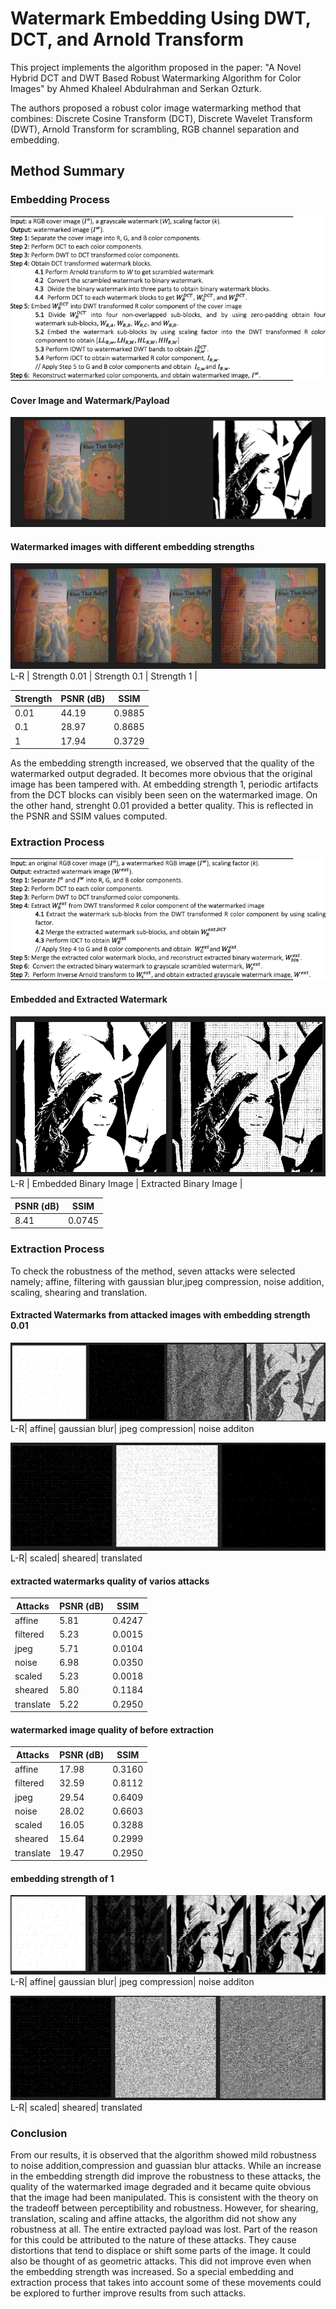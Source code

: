# Watermark Embedding Using DWT, DCT, and Arnold Transform
This project implements the algorithm proposed in the paper: "A Novel Hybrid DCT and DWT Based Robust Watermarking Algorithm for Color Images" by Ahmed Khaleel Abdulrahman and Serkan Ozturk.

The authors proposed a robust color image watermarking method that combines: Discrete Cosine Transform (DCT), Discrete Wavelet Transform (DWT), Arnold Transform for scrambling, RGB channel separation and embedding.

## Method Summary
### Embedding Process
![embedding process](imgs/image-7.png)

#### Cover Image and Watermark/Payload
![coverandpayload](imgs/image-6.png)

#### Watermarked images with different embedding strengths 
![watermarkedimaes](imgs/image-5.png)
L-R | Strength 0.01       | Strength 0.1     | Strength 1      |

| Strength | PSNR (dB) | SSIM    |
|----------|-----------|---------|
| 0.01     | 44.19     | 0.9885  |
| 0.1      | 28.97     | 0.8685  |
| 1        | 17.94     | 0.3729  |

As the embedding strength increased, we observed that the quality of the watermarked output degraded. It becomes more obvious that the original image has been tampered with. At embedding strength 1, periodic artifacts from the DCT blocks can visibly been seen on the watermarked image. On the other hand, strenght 0.01 provided a better quality. This is reflected in the  PSNR and SSIM values computed.  

### Extraction Process
![extraction process](imgs/image-8.png)

#### Embedded and Extracted Watermark
![Embedded and Extracted Watermark](imgs/image-9.png)
L-R | Embedded Binary Image       | Extracted Binary Image    | 

| PSNR (dB) | SSIM    |
|-----------|---------|
| 8.41      | 0.0745  |


### Extraction Process
To check the robustness of the method, seven attacks were selected namely; affine, filtering with gaussian blur,jpeg compression, noise addition, scaling, shearing and translation.

#### Extracted Watermarks from attacked images with embedding strength 0.01
![affine,gaussian,jpeg,noisy](imgs/image-17.png)
L-R| affine| gaussian blur| jpeg compression| noise additon

![scaled,sheared,translated](imgs/image-18.png)
L-R| scaled| sheared| translated

#### extracted watermarks quality of varios attacks
|Attacks   | PSNR (dB) | SSIM    |
|----------|-----------|---------|
| affine   | 5.81      | 0.4247  |
| filtered | 5.23      | 0.0015  |
| jpeg     | 5.71      | 0.0104  |
| noise    | 6.98      | 0.0350  |
| scaled   | 5.23      | 0.0018  |
| sheared  | 5.80      | 0.1184  |
| translate| 5.22      | 0.2950  |
#### watermarked image quality of before extraction
|Attacks   | PSNR (dB)  | SSIM    |
|----------|------------|---------|
| affine   | 17.98      | 0.3160  |
| filtered | 32.59      | 0.8112  |
| jpeg     | 29.54      | 0.6409  |
| noise    | 28.02      | 0.6603  |
| scaled   | 16.05      | 0.3288  |
| sheared  | 15.64      | 0.2999  |
| translate| 19.47      | 0.2950  |

#### embedding strength of 1
![affine,filtered,jpeg,noise](imgs/image-19.png)
L-R| affine| gaussian blur| jpeg compression| noise additon

![scaled,sheared,translated](imgs/image-20.png)
L-R| scaled| sheared| translated

### Conclusion
From our results, it is observed that the algorithm showed mild robustness to noise addition,compression and guassian blur attacks. While an increase in the embedding strength did improve the robustness to these attacks, the quality of the watermarked image degraded and it became quite obvious that the image had been manipulated. This is consistent with the theory on the tradeoff between perceptibility and robustness. However, for  shearing, translation, scaling and affine attacks, the algorithm did not show any robustness at all. The entire extracted payload was lost. Part of the reason for this could be attributed to the nature of these attacks. They cause distortions that tend to displace or shift some parts of the image. It could also be thought of as geometric attacks. This did not improve even when the embedding strength was increased. So a special embedding and extraction process that takes into account some of these movements could be explored to further improve results from such attacks.




